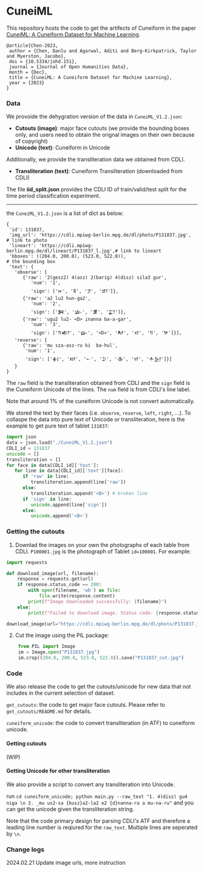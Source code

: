 # CuneiML

This repository hosts the code to get the artifects of Cuneiform in the paper [CuneiML: A Cuneiform Dataset for Machine Learning](https://openhumanitiesdata.metajnl.com/articles/10.5334/johd.151). 


```
@article{Chen-2023,
 author = {Chen, Danlu and Agarwal, Aditi and Berg-Kirkpatrick, Taylor and Myerston, Jacobo},
 doi = {10.5334/johd.151},
 journal = {Journal of Open Humanities Data},
 month = {Dec},
 title = {CuneiML: A Cuneiform Dataset for Machine Learning},
 year = {2023}
}
```

### Data

 We provoide the dehygration version of the data in `CuneiML_V1.2.json`:

- **Cutouts (image)**: major face cutouts (we provide the bounding boxes only, and users need to obtain the orignal images on their own because of copyright)
- **Unicode (text)**: Cuneiform in Unicode

Additionally, we provide the transliteration data we obtained from CDLI.

- **Transliteration (text)**: Cuneiform Transliteration (downloaded from CDLI)


The file **iid_split.json** provides the CDLI ID of train/valid/test split for the time period classification experiment.


---
the `CuneiML_V1.2.json` is a list of dict as below:

```
{
 'id': 131837,
 'img_url': 'https://cdli.mpiwg-berlin.mpg.de/dl/photo/P131837.jpg',    # link to photo
 'lineart': 'https://cdli.mpiwg-berlin.mpg.de/dl/lineart/P131837_l.jpg',# link to lineart
 'bboxes': ((204.0, 200.0), (523.0, 522.0)),                               # the bounding box
 'text': {
   'obverse': [
      {'raw': '2(gesz2) 4(asz) 2(barig) 4(disz) sila3 gur',
         'num': '1',
         'sign': ['𒐂', '𒐉', '𒋡', '𒄥']},
      {'raw': 'a2 lu2 hun-ga2', 
         'num': '2', 
         'sign': ['𒀉', '𒇽', '𒂠', '𒂷']},
      {'raw': 'ugu2 lu2- <D> inanna ba-a-gar',
         'num': '3',
         'sign': ['𒀀𒅗', '𒇽', '<D>', '𒈹', '𒁀', '𒀀', '𒃻']}],
   'reverse': [
      {'raw': 'mu sza-asz-ru ki  ba-hul',
       'num': '1',
       'sign': ['𒈬', '𒊭', '𒀸', '𒊒', '𒆠', '𒁀', '𒅆𒌨']}]
   }
}
```

The `raw` field is the transliteration obtained from CDLI and the `sign` field is the Cuneiform Unicode of the lines. The `num` field is from CDLI's line label.

Note that around 1% of the cuneiform Unicode is not convert automatically.


We stored the text by their faces (i.e. `observe`, `reserve`, `left`, `right`, ...). To collaspe the data into pure text of Unicode or transliteration, here is the example to get pure text of tablet `131837`:

```python
import json
data = json.load("./CuneiML_V1.2.json")
CDLI_id = 131837 
unicode = []
transliteration = []
for face in data[CDLI_id]['text']:
   for line in data[CDLI_id]['text'][face]:
      if 'raw' in line:
         transliteration.append(line['raw'])
      else:
         transliteration.append('<B>') # broken line
      if 'sign' in line:
         unicode.append(line['sign'])
      else:
         unicode.append('<B>')
```


### Getting the cutouts

1. Downlad the images on your own the photographs of each table from CDLI. `P100001.jpg` is the photograph of Tablet `id=100001`. For example:

```python
import requests

def download_image(url, filename):
    response = requests.get(url)
    if response.status_code == 200:
        with open(filename, 'wb') as file:
            file.write(response.content)
        print(f"Image downloaded successfully: {filename}")
    else:
        print(f"Failed to download image. Status code: {response.status_code}")

download_image(url="https://cdli.mpiwg-berlin.mpg.de/dl/photo/P131837.jpg", filename="P131837.jpg")
```

2. Cut the image using the PIL package:
   ```python
    from PIL import Image
    im = Image.open("P131837.jpg")
    im.crop((204.0, 200.0, 523.0, 522.0)).save("P131837_cut.jpg")
   ```


### Code

We also release the code to get the cutouts/unicode for new data that not includes in the current selection of dataset.

`get_cutouts`: the code to get major face cutouts.  Please refer to `get_cutouts/README.md` for details.

`cuneiform_unicode`: the code to convert transliteration (in ATF) to cuneiform unicode.

#### Getting cutouts

(WIP) 

#### Getting Unicode for other transliteration

We also provide a script to convert any transliteration into Unicode.

run `cd cuneiform_unicode; python main.py --raw_text "1. 4(disz) gu4 niga \n 2. _mu us2-sa {kusz}a2-la2 e2 {d}nanna-ra a mu-na-ru"` and you can get the unicode given the transliteration string.

Note that the code primary design for parsing CDLI's ATF and therefore a leading line number is reqiured for the `raw_text`. Multiple lines are seperated by `\n`.

### Change logs

2024.02.21 Update image urls, more instruction